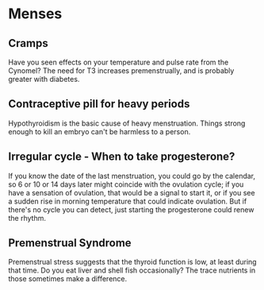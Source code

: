 # Menses

## Cramps
Have you seen effects on your temperature and pulse rate from the Cynomel? The need for T3 increases premenstrually, and is probably greater with diabetes.

## Contraceptive pill for heavy periods
Hypothyroidism is the basic cause of heavy menstruation. Things strong enough to kill an embryo can't be harmless to a person.

## Irregular cycle - When to take progesterone?
If you know the date of the last menstruation, you could go by the calendar, so 6 or 10 or 14 days later might coincide with the ovulation cycle; if you have a sensation of ovulation, that would be a signal to start it, or if you see a sudden rise in morning temperature that could indicate ovulation. But if there's no cycle you can detect, just starting the progesterone could renew the rhythm.

## Premenstrual Syndrome
Premenstrual stress suggests that the thyroid function is low, at least during that time. Do you eat liver and shell fish occasionally? The trace nutrients in those sometimes make a difference.